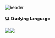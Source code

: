![header](https://capsule-render.vercel.app/api?color=gradient&customColorList=9&height=300&section=header&text=ChoiHaeun%20&fontSize=90)
#### 💻 Studying Language
<img src="https://img.shields.io/badge/Java-007396?style=flat-square&logo=java&logoColor=black"/><img src="https://img.shields.io/badge/C-A8B9CC?style=flat-square&logo=C&logoColor=black"/>
